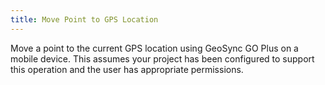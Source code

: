 ```yaml
---
title: Move Point to GPS Location
---
```

			
Move a point to the current GPS location using GeoSync GO Plus on a mobile device. This assumes your project has been configured to support this operation and the user has appropriate permissions.    